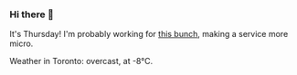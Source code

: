 ### Hi there :wave:

It's Thursday! I'm probably working for [this bunch](https://github.com/kohofinancial), making a service more micro.

Weather in Toronto: overcast, at -8°C.
